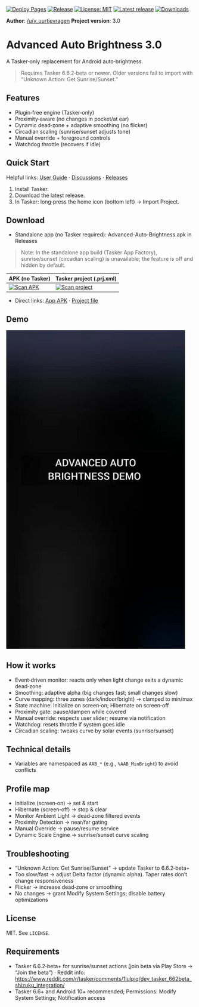 [![Deploy Pages](https://github.com/faded-penguin021/Advanced-Auto-Brightness/actions/workflows/pages.yml/badge.svg)](https://github.com/faded-penguin021/Advanced-Auto-Brightness/actions/workflows/pages.yml) [![Release](https://github.com/faded-penguin021/Advanced-Auto-Brightness/actions/workflows/release.yml/badge.svg)](https://github.com/faded-penguin021/Advanced-Auto-Brightness/actions/workflows/release.yml) [![License: MIT](https://img.shields.io/badge/License-MIT-green.svg)](LICENSE) [![Latest release](https://img.shields.io/github/v/release/faded-penguin021/Advanced-Auto-Brightness)](https://github.com/faded-penguin021/Advanced-Auto-Brightness/releases) [![Downloads](https://img.shields.io/github/downloads/faded-penguin021/Advanced-Auto-Brightness/total.svg)](https://github.com/faded-penguin021/Advanced-Auto-Brightness/releases)

**Author**: [/u/v_uurtjevragen](https://www.reddit.com/user/v_uurtjevragen)
**Project version**: 3.0

# Advanced Auto Brightness 3.0

A Tasker‑only replacement for Android auto‑brightness.

> Requires Tasker 6.6.2‑beta or newer. Older versions fail to import with “Unknown Action: Get Sunrise/Sunset.”

## Features
- Plugin‑free engine (Tasker‑only)
- Proximity‑aware (no changes in pocket/at ear)
- Dynamic dead‑zone + adaptive smoothing (no flicker)
- Circadian scaling (sunrise/sunset adjusts tone)
- Manual override + foreground controls
- Watchdog throttle (recovers if idle)

## Quick Start
Helpful links: [User Guide](docs/user-guide.md) · [Discussions](https://github.com/faded-penguin021/Advanced-Auto-Brightness/discussions) · [Releases](https://github.com/faded-penguin021/Advanced-Auto-Brightness/releases)

1. Install Tasker.
2. Download the latest release.
3. In Tasker: long‑press the home icon (bottom left) → Import Project.

## Download
- Standalone app (no Tasker required): Advanced-Auto-Brightness.apk in Releases

> Note: In the standalone app build (Tasker App Factory), sunrise/sunset (circadian scaling) is unavailable; the feature is off and hidden by default.

| APK (no Tasker) | Tasker project (.prj.xml) |
| --- | --- |
| [![Scan APK](https://api.qrserver.com/v1/create-qr-code/?size=240x240&data=https%3A%2F%2Fgithub.com%2Ffaded-penguin021%2FAdvanced-Auto-Brightness%2Freleases%2Flatest%2Fdownload%2FAdvanced-Auto-Brightness.apk)](https://github.com/faded-penguin021/Advanced-Auto-Brightness/releases/latest/download/Advanced-Auto-Brightness.apk) | [![Scan project](https://api.qrserver.com/v1/create-qr-code/?size=240x240&data=https%3A%2F%2Fgithub.com%2Ffaded-penguin021%2FAdvanced-Auto-Brightness%2Freleases%2Flatest%2Fdownload%2FAdvanced-Auto-Brightness.prj.xml)](https://github.com/faded-penguin021/Advanced-Auto-Brightness/releases/latest/download/Advanced-Auto-Brightness.prj.xml) |

- Direct links: [App APK](https://github.com/faded-penguin021/Advanced-Auto-Brightness/releases/latest/download/Advanced-Auto-Brightness.apk) · [Project file](https://github.com/faded-penguin021/Advanced-Auto-Brightness/releases/latest/download/Advanced-Auto-Brightness.prj.xml)

## Demo
<a href="https://imgur.com/LaTv3iX"><img src="assets/demo_thumb.jpg" alt="Watch the video" width="480" style="max-width:100%; height:auto;"></a>

## How it works
- Event‑driven monitor: reacts only when light change exits a dynamic dead‑zone
- Smoothing: adaptive alpha (big changes fast; small changes slow)
- Curve mapping: three zones (dark/indoor/bright) → clamped to min/max
- State machine: Initialize on screen‑on; Hibernate on screen‑off
- Proximity gate: pause/dampen while covered
- Manual override: respects user slider; resume via notification
- Watchdog: resets throttle if system goes idle
- Circadian scaling: tweaks curve by solar events (sunrise/sunset)

## Technical details
- Variables are namespaced as `AAB_*` (e.g., `%AAB_MinBright`) to avoid conflicts

## Profile map
- Initialize (screen‑on) → set & start
- Hibernate (screen‑off) → stop & clear
- Monitor Ambient Light → dead‑zone filtered events
- Proximity Detection → near/far gating
- Manual Override → pause/resume service
- Dynamic Scale Engine → sunrise/sunset curve scaling

## Troubleshooting
- “Unknown Action: Get Sunrise/Sunset” → update Tasker to 6.6.2‑beta+
- Too slow/fast → adjust Delta factor (dynamic alpha). Taper rates don’t change responsiveness
- Flicker → increase dead‑zone or smoothing
- No changes → grant Modify System Settings; disable battery optimizations

## License
MIT. See `LICENSE`.

## Requirements
- Tasker 6.6.2‑beta+ for sunrise/sunset actions (join beta via Play Store → “Join the beta”) · Reddit info: https://www.reddit.com/r/tasker/comments/1lulpiq/dev_tasker_662beta_shizuku_integration/
- Tasker 6.6+ and Android 10+ recommended; Permissions: Modify System Settings; Notification access
